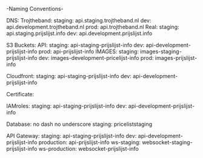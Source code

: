 -Naming Conventions-

DNS:
    Trojtheband:
        staging: api.staging.trojtheband.nl
        dev: api.development.trojtheband.nl
        prod: api.trojtheband.nl
    Real:
        staging: api.staging.prijslijst.info
        dev: api.development.prijslijst.info

S3 Buckets:
    API:
        staging: api-staging-prijslijst-info
        dev: api-development-prijslijst-info
        prod: api-prijslijst-info
    IMAGES:
        staging: images-staging-prijslijst-info
        dev: images-development-pricelijst-info
        prod: images-prijslijst-info

Cloudfront:
    staging: api-staging-prijslijst-info
    dev: api-development-prijslijst-info

Certificate:

IAMroles:
    staging: api-staging-prijslijst-info
    dev: api-development-prijslijst-info

Database: no dash no underscore
staging: priceliststaging

API Gateway:
    staging: api-staging-prijslijst-info
    dev: api-development-prijslijst-info
    production: api-prijslijst-info
    ws-staging: websocket-staging-prijslijst-info
    ws-production: websocket-prijslijst-info